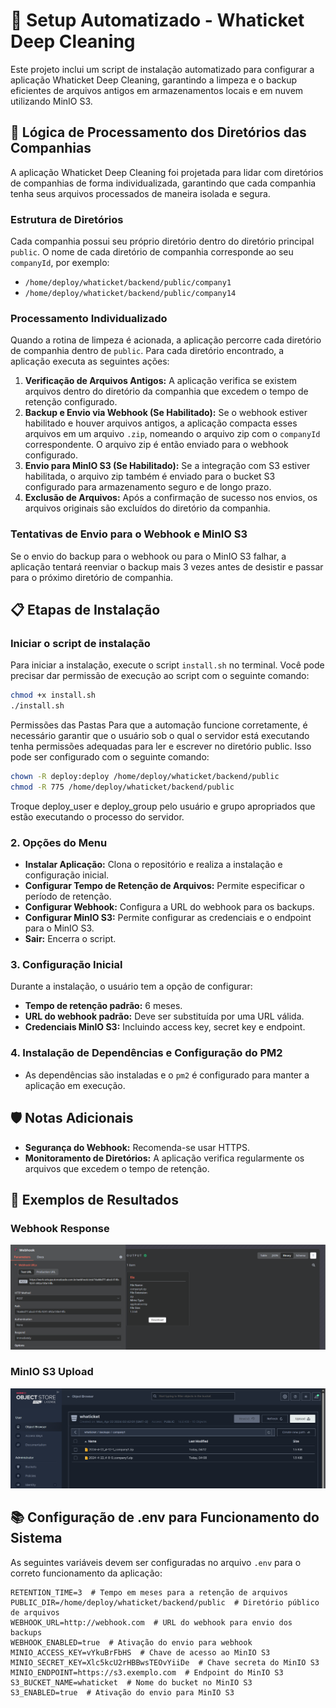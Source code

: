 # 🚀 Setup Automatizado - Whaticket Deep Cleaning

Este projeto inclui um script de instalação automatizado para configurar a aplicação Whaticket Deep Cleaning, garantindo a limpeza e o backup eficientes de arquivos antigos em armazenamentos locais e em nuvem utilizando MinIO S3.

## 📁 Lógica de Processamento dos Diretórios das Companhias

A aplicação Whaticket Deep Cleaning foi projetada para lidar com diretórios de companhias de forma individualizada, garantindo que cada companhia tenha seus arquivos processados de maneira isolada e segura.

### Estrutura de Diretórios

Cada companhia possui seu próprio diretório dentro do diretório principal `public`. O nome de cada diretório de companhia corresponde ao seu `companyId`, por exemplo:

- `/home/deploy/whaticket/backend/public/company1`
- `/home/deploy/whaticket/backend/public/company14`

### Processamento Individualizado

Quando a rotina de limpeza é acionada, a aplicação percorre cada diretório de companhia dentro de `public`. Para cada diretório encontrado, a aplicação executa as seguintes ações:

1. **Verificação de Arquivos Antigos:** A aplicação verifica se existem arquivos dentro do diretório da companhia que excedem o tempo de retenção configurado.
2. **Backup e Envio via Webhook (Se Habilitado):** Se o webhook estiver habilitado e houver arquivos antigos, a aplicação compacta esses arquivos em um arquivo `.zip`, nomeando o arquivo zip com o `companyId` correspondente. O arquivo zip é então enviado para o webhook configurado.
3. **Envio para MinIO S3 (Se Habilitado):** Se a integração com S3 estiver habilitada, o arquivo zip também é enviado para o bucket S3 configurado para armazenamento seguro e de longo prazo.
4. **Exclusão de Arquivos:** Após a confirmação de sucesso nos envios, os arquivos originais são excluídos do diretório da companhia.

### Tentativas de Envio para o Webhook e MinIO S3

Se o envio do backup para o webhook ou para o MinIO S3 falhar, a aplicação tentará reenviar o backup mais 3 vezes antes de desistir e passar para o próximo diretório de companhia.

## 📋 Etapas de Instalação

### Iniciar o script de instalação

Para iniciar a instalação, execute o script `install.sh` no terminal. Você pode precisar dar permissão de execução ao script com o seguinte comando:

```bash
chmod +x install.sh
./install.sh
```

Permissões das Pastas
Para que a automação funcione corretamente, é necessário garantir que o usuário sob o qual o servidor está executando tenha permissões adequadas para ler e escrever no diretório public. Isso pode ser configurado com o seguinte comando:

```bash
chown -R deploy:deploy /home/deploy/whaticket/backend/public
chmod -R 775 /home/deploy/whaticket/backend/public
```

Troque deploy_user e deploy_group pelo usuário e grupo apropriados que estão executando o processo do servidor.

### 2. **Opções do Menu**

- **Instalar Aplicação:** Clona o repositório e realiza a instalação e configuração inicial.
- **Configurar Tempo de Retenção de Arquivos:** Permite especificar o período de retenção.
- **Configurar Webhook:** Configura a URL do webhook para os backups.
- **Configurar MinIO S3:** Permite configurar as credenciais e o endpoint para o MinIO S3.
- **Sair:** Encerra o script.

### 3. **Configuração Inicial**

Durante a instalação, o usuário tem a opção de configurar:
- **Tempo de retenção padrão:** 6 meses.
- **URL do webhook padrão:** Deve ser substituída por uma URL válida.
- **Credenciais MinIO S3:** Incluindo access key, secret key e endpoint.

### 4. **Instalação de Dependências e Configuração do PM2**

- As dependências são instaladas e o `pm2` é configurado para manter a aplicação em execução.

## 🛡️ Notas Adicionais

- **Segurança do Webhook:** Recomenda-se usar HTTPS.
- **Monitoramento de Diretórios:** A aplicação verifica regularmente os arquivos que excedem o tempo de retenção.

## 🌟 Exemplos de Resultados

### Webhook Response
![Webhook Response](https://github.com/guilhermejansen/whaticket_deep_cleaning/blob/main/n8nwebhook.png)

### MinIO S3 Upload
![MinIO S3 Upload](https://github.com/guilhermejansen/whaticket_deep_cleaning/blob/main/minios3.png)

## 📚 Configuração de .env para Funcionamento do Sistema

As seguintes variáveis devem ser configuradas no arquivo `.env` para o correto funcionamento da aplicação:

```plaintext
RETENTION_TIME=3  # Tempo em meses para a retenção de arquivos
PUBLIC_DIR=/home/deploy/whaticket/backend/public  # Diretório público de arquivos
WEBHOOK_URL=http://webhook.com  # URL do webhook para envio dos backups
WEBHOOK_ENABLED=true  # Ativação do envio para webhook
MINIO_ACCESS_KEY=vYkuBrFbHS  # Chave de acesso ao MinIO S3
MINIO_SECRET_KEY=Xlc5kcU2rHBBwsTEOvYiiDe  # Chave secreta do MinIO S3
MINIO_ENDPOINT=https://s3.exemplo.com  # Endpoint do MinIO S3
S3_BUCKET_NAME=whaticket  # Nome do bucket no MinIO S3
S3_ENABLED=true  # Ativação do envio para MinIO S3
